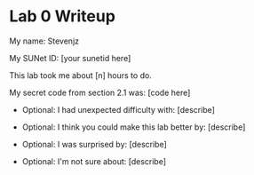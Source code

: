 Lab 0 Writeup
=============

My name: Stevenjz

My SUNet ID: [your sunetid here]

This lab took me about [n] hours to do.

My secret code from section 2.1 was: [code here]

- Optional: I had unexpected difficulty with: [describe]

- Optional: I think you could make this lab better by: [describe]

- Optional: I was surprised by: [describe]

- Optional: I'm not sure about: [describe]
